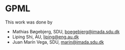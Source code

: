 # GPML
This work was done by
- Mathias Bøgebjerg, SDU, boegebjerg@imada.sdu.dk
- Liping Shi, AU, liping@eng.au.dk
- Juan Marín Vega, SDU, marin@imada.sdu.dk
